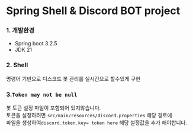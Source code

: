 # Spring Shell & Discord BOT project

### 1. 개발환경
- Spring boot 3.2.5
- JDK 21

### 2. Shell
명령어 기반으로 디스코드 봇 관리를 실시간으로 할수있게 구현

### 3.`Token may not be null`
봇 토큰 설정 파일이 포함되어 있지않습니다.\
토큰을 설정하려면 `src/main/resources/discord.properties` 해당 경로에\
파일을 생성하여`discord.token.key= token here` 해당 설정값을 추가 해야합니다.
